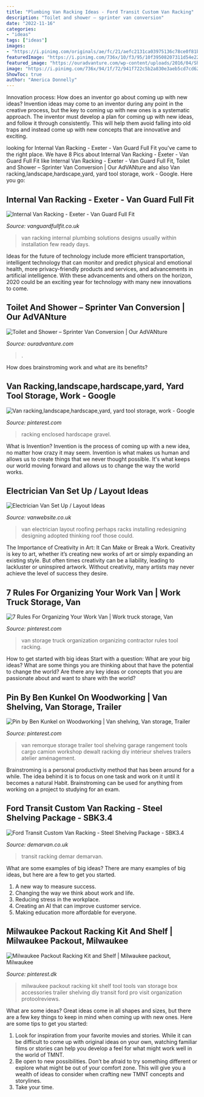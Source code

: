 ```yaml
---
title: "Plumbing Van Racking Ideas - Ford Transit Custom Van Racking"
description: "Toilet and shower – sprinter van conversion"
date: "2022-11-16"
categories:
- "ideas"
tags: ["ideas"]
images:
- "https://i.pinimg.com/originals/ae/fc/21/aefc2131ca03975136c78ce0f81b2436.jpg"
featuredImage: "https://i.pinimg.com/736x/10/f3/95/10f39508207311d54e22dbff1008ae3c.jpg"
featured_image: "https://ouradvanture.com/wp-content/uploads/2016/04/Shower-Door.jpg"
image: "https://i.pinimg.com/736x/94/1f/72/941f722c5b2a830e3aeb5cd7cd62a4a8.jpg"
ShowToc: true
author: "America Donnelly"
---
```



Innovation process: How does an inventor go about coming up with new ideas?
Invention ideas may come to an inventor during any point in the creative process, but the key to coming up with new ones is a systematic approach. The inventor must develop a plan for coming up with new ideas, and follow it through consistently. This will help them avoid falling into old traps and instead come up with new concepts that are innovative and exciting.

	

		
looking for Internal Van Racking - Exeter - Van Guard Full Fit you've came to the right place. We have 8 Pics about Internal Van Racking - Exeter - Van Guard Full Fit like Internal Van Racking - Exeter - Van Guard Full Fit, Toilet and Shower – Sprinter Van Conversion | Our AdVANture and also Van racking,landscape,hardscape,yard, yard tool storage, work - Google. Here you go:
		
    
## Internal Van Racking - Exeter - Van Guard Full Fit

<img loading=lazy src="http://www.vanguardfullfit.co.uk/wp-content/uploads/2015/10/DJ-Plumbing-2.jpg" onerror="this.onerror=null;this.src='https://tse2.mm.bing.net/th?id=OIP.aDiIJUV4JYUj8YCoAPQtmAHaJ4&amp;pid=15.1';" alt="Internal Van Racking - Exeter - Van Guard Full Fit">

_Source: vanguardfullfit.co.uk_

>van racking internal plumbing solutions designs usually within installation few ready days. 

	

Ideas for the future of technology include more efficient transportation, intelligent technology that can monitor and predict physical and emotional health, more privacy-friendly products and services, and advancements in artificial intelligence. With these advancements and others on the horizon, 2020 could be an exciting year for technology with many new innovations to come.

    
## Toilet And Shower – Sprinter Van Conversion | Our AdVANture

<img loading=lazy src="https://ouradvanture.com/wp-content/uploads/2016/04/Shower-Door.jpg" onerror="this.onerror=null;this.src='https://tse4.mm.bing.net/th?id=OIP.EpN5xOfLyCEpE1Xf2mL-WgHaLM&amp;pid=15.1';" alt="Toilet and Shower – Sprinter Van Conversion | Our AdVANture">

_Source: ouradvanture.com_

>. 

	

How does brainstroming work and what are its benefits?
 

    
## Van Racking,landscape,hardscape,yard, Yard Tool Storage, Work - Google

<img loading=lazy src="https://i.pinimg.com/736x/e3/93/6d/e3936dd0473d8fcced05f49916b009e1.jpg" onerror="this.onerror=null;this.src='https://tse2.mm.bing.net/th?id=OIP.h8N5N89ULBv1pHAXnKKPVwHaFj&amp;pid=15.1';" alt="Van racking,landscape,hardscape,yard, yard tool storage, work - Google">

_Source: pinterest.com_

>racking enclosed hardscape gravel. 

	

What is Invention?
Invention is the process of coming up with a new idea, no matter how crazy it may seem. Invention is what makes us human and allows us to create things that we never thought possible. It's what keeps our world moving forward and allows us to change the way the world works.

    
## Electrician Van Set Up / Layout Ideas

<img loading=lazy src="http://vanwebsite.co.uk/wp-content/uploads/electrician-van-layout-ideas-1.jpg" onerror="this.onerror=null;this.src='https://tse2.mm.bing.net/th?id=OIP.9IJeBToLEHY7H841IUY6rQHaFj&amp;pid=15.1';" alt="Electrician Van Set Up / Layout Ideas">

_Source: vanwebsite.co.uk_

>van electrician layout roofing perhaps racks installing redesigning designing adopted thinking roof those could. 

	

The Importance of Creativity in Art: It Can Make or Break a Work.
Creativity is key to art, whether it’s creating new works of art or simply expanding an existing style. But often times creativity can be a liability, leading to lackluster or uninspired artwork. Without creativity, many artists may never achieve the level of success they desire.

    
## 7 Rules For Organizing Your Work Van | Work Truck Storage, Van

<img loading=lazy src="https://i.pinimg.com/originals/ae/fc/21/aefc2131ca03975136c78ce0f81b2436.jpg" onerror="this.onerror=null;this.src='https://tse3.mm.bing.net/th?id=OIP.9f_ToOGkNldj7OY2EWcAQgHaLG&amp;pid=15.1';" alt="7 Rules For Organizing Your Work Van | Work truck storage, Van">

_Source: pinterest.com_

>van storage truck organization organizing contractor rules tool racking. 

	

How to get started with big ideas
Start with a question: What are your big ideas? 
What are some things you are thinking about that have the potential to change the world? Are there any key ideas or concepts that you are passionate about and want to share with the world?

    
## Pin By Ben Kunkel On Woodworking | Van Shelving, Van Storage, Trailer

<img loading=lazy src="https://i.pinimg.com/736x/10/f3/95/10f39508207311d54e22dbff1008ae3c.jpg" onerror="this.onerror=null;this.src='https://tse2.mm.bing.net/th?id=OIP.Fso-lqDUimfcwk2GYxmMSgHaKI&amp;pid=15.1';" alt="Pin by Ben Kunkel on Woodworking | Van shelving, Van storage, Trailer">

_Source: pinterest.com_

>van remorque storage trailer tool shelving garage rangement tools cargo camion workshop dewalt racking diy intérieur shelves trailers atelier aménagement. 

	

Brainstroming is a personal productivity method that has been around for a while. The idea behind it is to focus on one task and work on it until it becomes a natural Habit. Brainstroming can be used for anything from working on a project to studying for an exam.

    
## Ford Transit Custom Van Racking - Steel Shelving Package - SBK3.4

<img loading=lazy src="https://www.demarvan.co.uk/images/product/7756.jpg" onerror="this.onerror=null;this.src='https://tse1.mm.bing.net/th?id=OIP.XqFoxUViYMDE8E0WztLpkAHaEq&amp;pid=15.1';" alt="Ford Transit Custom Van Racking - Steel Shelving Package - SBK3.4">

_Source: demarvan.co.uk_

>transit racking demar demarvan. 

	

What are some examples of big ideas?
There are many examples of big ideas, but here are a few to get you started. 
1. A new way to measure success. 
2. Changing the way we think about work and life. 
3. Reducing stress in the workplace. 
4. Creating an AI that can improve customer service. 
5. Making education more affordable for everyone.

    
## Milwaukee Packout Racking Kit And Shelf | Milwaukee Packout, Milwaukee

<img loading=lazy src="https://i.pinimg.com/736x/94/1f/72/941f722c5b2a830e3aeb5cd7cd62a4a8.jpg" onerror="this.onerror=null;this.src='https://tse1.mm.bing.net/th?id=OIP.nx84SymjcNLRSBrZ6bGcNgHaE7&amp;pid=15.1';" alt="Milwaukee Packout Racking Kit and Shelf | Milwaukee packout, Milwaukee">

_Source: pinterest.dk_

>milwaukee packout racking kit shelf tool tools van storage box accessories trailer shelving diy transit ford pro visit organization protoolreviews. 

	

What are some ideas?
Great ideas come in all shapes and sizes, but there are a few key things to keep in mind when coming up with new ones. Here are some tips to get you started: 
1. Look for inspiration from your favorite movies and stories. While it can be difficult to come up with original ideas on your own, watching familiar films or stories can help you develop a feel for what might work well in the world of TMNT. 
2. Be open to new possibilities. Don’t be afraid to try something different or explore what might be out of your comfort zone. This will give you a wealth of ideas to consider when crafting new TMNT concepts and storylines. 
3. Take your time.


